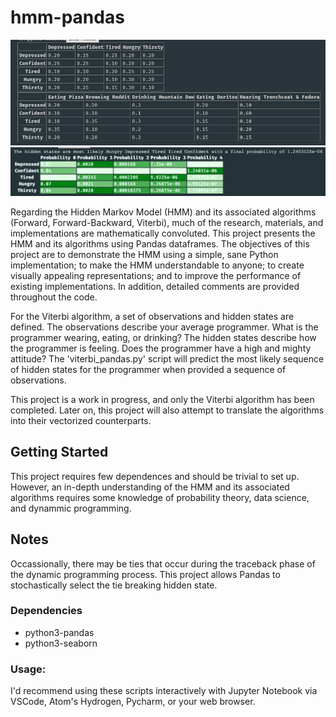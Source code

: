 # hmm-pandas

![alt text](https://raw.githubusercontent.com/summonholmes/hmm-pandas/master/tables.png)
![alt text](https://raw.githubusercontent.com/summonholmes/hmm-pandas/master/output.png)

Regarding the Hidden Markov Model (HMM) and its associated algorithms (Forward, Forward-Backward, Viterbi), much of the research, materials, and implementations are mathematically convoluted.  This project presents the HMM and its algorithms using Pandas dataframes.  The objectives of this project are to demonstrate the HMM using a simple, sane Python implementation; to make the HMM understandable to anyone; to create visually appealing representations; and to improve the performance of existing implementations.  In addition, detailed comments are provided throughout the code.

For the Viterbi algorithm, a set of observations and hidden states are defined.  The observations describe your average programmer.  What is the programmer wearing, eating, or drinking?  The hidden states describe how the programmer is feeling.  Does the programmer have a high and mighty attitude?  The 'viterbi_pandas.py' script will predict the most likely sequence of hidden states for the programmer when provided a sequence of observations.

This project is a work in progress, and only the Viterbi algorithm has been completed.  Later on, this project will also attempt to translate the algorithms into their vectorized counterparts.

## Getting Started
This project requires few dependences and should be trivial to set up.  However, an in-depth understanding of the HMM and its associated algorithms requires some knowledge of probability theory, data science, and dynammic programming.

## Notes
Occassionally, there may be ties that occur during the traceback phase of the dynamic programming process.  This project allows Pandas to stochastically select the tie breaking hidden state.

### Dependencies
* python3-pandas
* python3-seaborn

### Usage:
I'd recommend using these scripts interactively with Jupyter Notebook via VSCode, Atom's Hydrogen, Pycharm, or your web browser.
